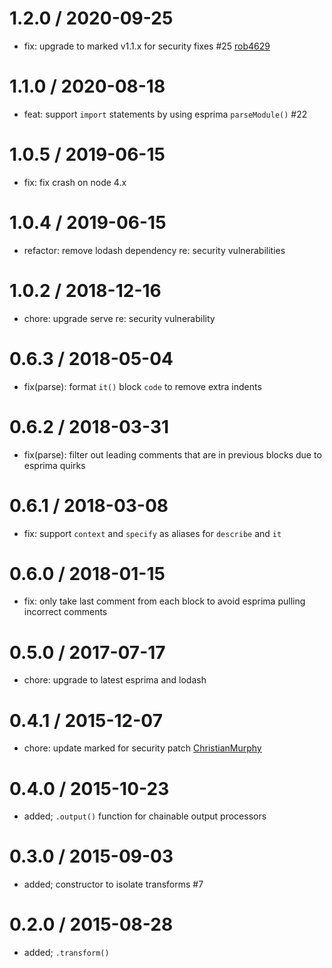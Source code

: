 1.2.0 / 2020-09-25
==================
 * fix: upgrade to marked v1.1.x for security fixes #25 [rob4629](https://github.com/rob4629)

1.1.0 / 2020-08-18
==================
 * feat: support `import` statements by using esprima `parseModule()` #22

1.0.5 / 2019-06-15
==================
 * fix: fix crash on node 4.x

1.0.4 / 2019-06-15
==================
 * refactor: remove lodash dependency re: security vulnerabilities

1.0.2 / 2018-12-16
==================
 * chore: upgrade serve re: security vulnerability

0.6.3 / 2018-05-04
==================
 * fix(parse): format `it()` block `code` to remove extra indents

0.6.2 / 2018-03-31
==================
 * fix(parse): filter out leading comments that are in previous blocks due to esprima quirks

0.6.1 / 2018-03-08
==================
 * fix: support `context` and `specify` as aliases for `describe` and `it`

0.6.0 / 2018-01-15
==================
 * fix: only take last comment from each block to avoid esprima pulling incorrect comments

0.5.0 / 2017-07-17
==================
 * chore: upgrade to latest esprima and lodash

0.4.1 / 2015-12-07
==================
 * chore: update marked for security patch [ChristianMurphy](ChristianMurphy)

0.4.0 / 2015-10-23
==================
 * added; `.output()` function for chainable output processors

0.3.0 / 2015-09-03
==================
 * added; constructor to isolate transforms #7

0.2.0 / 2015-08-28
==================
 * added; `.transform()`
